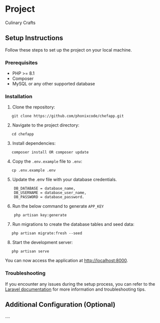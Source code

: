 # Project 

Culinary Crafts

## Setup Instructions

Follow these steps to set up the project on your local machine.

### Prerequisites

- PHP >= 8.1
- Composer
- MySQL or any other supported database

### Installation

1. Clone the repository:

```shell
   git clone https://github.com/phonixcode/chefapp.git
```

2. Navigate to the project directory:

```shell
   cd chefapp
```

3. Install dependencies:

```shell
   composer install OR composer update
```

4. Copy the `.env.example` file to `.env`:

```shell
   cp .env.example .env
```

5. Update the .env file with your database credentials. 

```shell
    DB_DATABASE = database_name,
    DB_USERNAME = database_user_name, 
    DB_PASSWORD = database_password.
```

6. Run the below command to generate `APP_KEY`

```shell
    php artisan key:generate
```

7. Run migrations to create the database tables and seed data:

```shell
   php artisan migrate:fresh --seed
```

8. Start the development server:

```shell
   php artisan serve
```

You can now access the application at <http://localhost:8000>.

### Troubleshooting

If you encounter any issues during the setup process, you can refer to the <a href="https://laravel.com/docs/">Laravel documentation</a> for more information and troubleshooting tips.

## Additional Configuration (Optional)

....